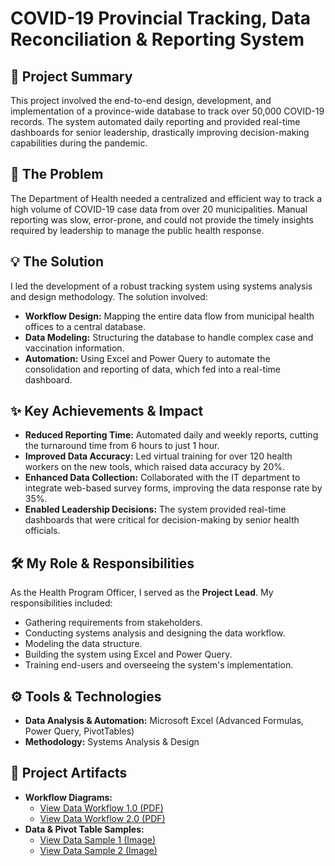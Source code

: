 # COVID-19 Provincial Tracking, Data Reconciliation & Reporting System


## 📄 Project Summary

This project involved the end-to-end design, development, and implementation of a province-wide database to track over 50,000 COVID-19 records. The system automated daily reporting and provided real-time dashboards for senior leadership, drastically improving decision-making capabilities during the pandemic.

## 🎯 The Problem

The Department of Health needed a centralized and efficient way to track a high volume of COVID-19 case data from over 20 municipalities. Manual reporting was slow, error-prone, and could not provide the timely insights required by leadership to manage the public health response.

## 💡 The Solution

I led the development of a robust tracking system using systems analysis and design methodology. The solution involved:
* **Workflow Design:** Mapping the entire data flow from municipal health offices to a central database.
* **Data Modeling:** Structuring the database to handle complex case and vaccination information.
* **Automation:** Using Excel and Power Query to automate the consolidation and reporting of data, which fed into a real-time dashboard.

## ✨ Key Achievements & Impact

* **Reduced Reporting Time:** Automated daily and weekly reports, cutting the turnaround time from 6 hours to just 1 hour.
* **Improved Data Accuracy:** Led virtual training for over 120 health workers on the new tools, which raised data accuracy by 20%.
* **Enhanced Data Collection:** Collaborated with the IT department to integrate web-based survey forms, improving the data response rate by 35%.
* **Enabled Leadership Decisions:** The system provided real-time dashboards that were critical for decision-making by senior health officials.

## 🛠️ My Role & Responsibilities

As the Health Program Officer, I served as the **Project Lead**. My responsibilities included:
* Gathering requirements from stakeholders.
* Conducting systems analysis and designing the data workflow.
* Modeling the data structure.
* Building the system using Excel and Power Query.
* Training end-users and overseeing the system's implementation.

## ⚙️ Tools & Technologies

* **Data Analysis & Automation:** Microsoft Excel (Advanced Formulas, Power Query, PivotTables)
* **Methodology:** Systems Analysis & Design

## 📂 Project Artifacts

* **Workflow Diagrams:**
  * [View Data Workflow 1.0 (PDF)](WORKFLOW.pdf)
  * [View Data Workflow 2.0 (PDF)](COVID%20WORKFLOW%20version%202.pdf)
* **Data & Pivot Table Samples:**
  * [View Data Sample 1 (Image)](image_e0f682.png)
  * [View Data Sample 2 (Image)](image_e0f71e.png)
